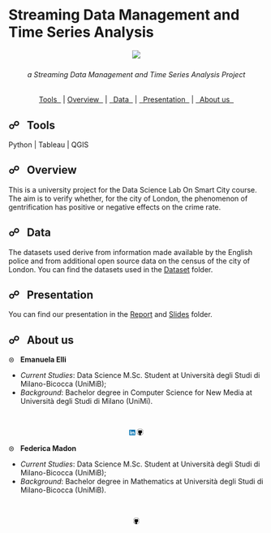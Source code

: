 # Streaming Data Management and Time Series Analysis

<p align="center">
  <img src="https://github.com/emanuelaelli/SDTMA/blob/main/images/poor.png" width="60%">
</p>
  <h6 align="center">a Streaming Data Management and Time Series Analysis Project</h6>
<p align="center">
  <a href="#tools">Tools &nbsp;</a> |
  <a href="#overview">Overview &nbsp;</a> |
  <a href="#data">&nbsp; Data &nbsp;</a> |
  <a href="#presentation">&nbsp; Presentation &nbsp;</a> |
  <a href="#aboutus">&nbsp; About us &nbsp;</a>
</p>

<a name="tools"></a>
## &#9741; &nbsp; Tools
Python | Tableau | QGIS

<a name="overview"></a>
## &#9741; &nbsp; Overview
This is a university project for the Data Science Lab On Smart City course. The aim is to verify whether, for the city of London, the phenomenon of gentrification has positive or negative effects on the crime rate.

<a name="data"></a>
## &#9741; &nbsp; Data
The datasets used derive from information made available by the English police and from additional open source data on the census of the city of London. You can find the datasets used in the <a href="https://github.com/emanuelaelli/Lab_On_Smart_Cities/blob/main/Dataset/">Dataset</a> folder.<br>

<a name="presentation"></a>
## &#9741; &nbsp; Presentation 
You can find our presentation in the <a href="https://github.com/emanuelaelli/Lab_On_Smart_Cities/blob/main/Elli, Madon - Progetto Smart City.pdf">Report</a> and <a href="https://github.com/emanuelaelli/Lab_On_Smart_Cities/blob/main/Presentation.pdf">Slides</a> folder.<br>


<a name="aboutus"></a>
## &#9741; &nbsp; About us

&#8860; &nbsp; **Emanuela Elli**

- *Current Studies*: Data Science M.Sc. Student at Università degli Studi di Milano-Bicocca (UniMiB);
- *Background*: Bachelor degree in Computer Science for New Media at Università degli Studi di Milano (UniMi).
<br>

<p align = "center">
<a href = "https://www.linkedin.com/in/emanuela-elli-82137b206/"><img src="https://github.com/emanuelaelli/emanuelaelli/blob/main/Linkedin_logo.png" width = "2.3%"></a>
  <a href = "https://github.com/emanuelaelli"><img src="https://github.com/emanuelaelli/emanuelaelli/blob/main/GitHub_logo.png" width = "2.5%"></a>
</p>

&#8860; &nbsp; **Federica Madon**

- *Current Studies*: Data Science M.Sc. Student at Università degli Studi di Milano-Bicocca (UniMiB);
- *Background*: Bachelor degree in Mathematics at Università degli Studi di Milano-Bicocca (UniMiB). 
<br>

<p align = "center">
  <a href = "https://github.com/f-madon"><img src="https://github.com/emanuelaelli/emanuelaelli/blob/main/GitHub_logo.png" width = "2.5%"></a>
</p>







